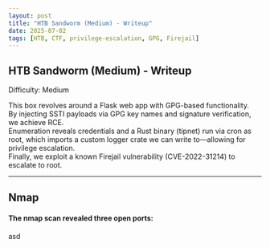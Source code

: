 ```yaml
---
layout: post
title: "HTB Sandworm (Medium) - Writeup"
date: 2025-07-02
tags: [HTB, CTF, privilege-escalation, GPG, Firejail]
---
```



## HTB Sandworm (Medium) - Writeup

Difficulty: Medium  

This box revolves around a Flask web app with GPG-based functionality.  
By injecting SSTI payloads via GPG key names and signature verification, we achieve RCE.  
Enumeration reveals credentials and a Rust binary (tipnet) run via cron as root, which imports a custom logger crate we can write to—allowing for privilege escalation.  
Finally, we exploit a known Firejail vulnerability (CVE-2022-31214) to escalate to root.  

---

## Nmap 

#### The nmap scan revealed three open ports:  
asd
